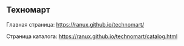 ## Техномарт

Главная страница: https://ranux.github.io/technomart/

Страница каталога: https://ranux.github.io/technomart/catalog.html

